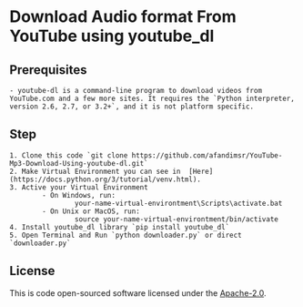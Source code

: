 # Download Audio format From YouTube using youtube_dl
## Prerequisites
    - youtube-dl is a command-line program to download videos from YouTube.com and a few more sites. It requires the `Python interpreter, version 2.6, 2.7, or 3.2+`, and it is not platform specific.
## Step
    1. Clone this code `git clone https://github.com/afandimsr/YouTube-Mp3-Download-Using-youtube-dl.git` 
    2. Make Virtual Environment you can see in  [Here](https://docs.python.org/3/tutorial/venv.html).
    3. Active your Virtual Environment 
            - On Windows, run:
                    your-name-virtual-environtment\Scripts\activate.bat
            - On Unix or MacOS, run:
                    source your-name-virtual-environtment/bin/activate
    4. Install youtube_dl library `pip install youtube_dl`
    5. Open Terminal and Run `python downloader.py` or direct `downloader.py`

## License
This is code open-sourced software licensed under the [Apache-2.0](https://opensource.org/licenses/Apache-2.0).
